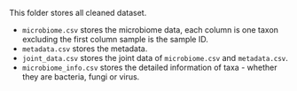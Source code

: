 This folder stores all cleaned dataset.

 - `microbiome.csv` stores the microbiome data, each column is one taxon excluding the first column sample is the sample ID.
 - `metadata.csv` stores the metadata.
 - `joint_data.csv` stores the joint data of `microbiome.csv` and `metadata.csv`.
 - `microbiome_info.csv` stores the detailed information of taxa - whether they are bacteria, fungi or virus.
